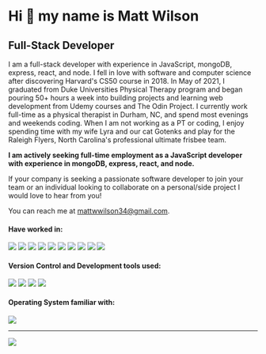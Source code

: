 # Hi 👋 my name is Matt Wilson

## Full-Stack Developer

I am a full-stack developer with experience in JavaScript, mongoDB, express, react, and node. I fell in love with software and computer science after discovering Harvard's CS50 course in 2018. In May of 2021, I graduated from Duke Universities Physical Therapy program and began pouring 50+ hours a week into building projects and learning web development from Udemy courses and The Odin Project. I currently work full-time as a physical therapist in Durham, NC, and spend most evenings and weekends coding. When I am not working as a PT or coding, I enjoy spending time with my wife Lyra and our cat Gotenks and play for the Raleigh Flyers, North Carolina's professional ultimate frisbee team.

**I am actively seeking full-time employment as a JavaScript developer with experience in mongoDB, express, react, and node.**

If your company is seeking a passionate software developer to join your team or an individual looking to collaborate on a personal/side project I would love to hear from you! 

You can reach me at mattwwilson34@gmail.com.

#### Have worked in:
<p>
  <img src="https://img.shields.io/badge/JavaScript-F7DF1E?logo=JavaScript&logoColor=white&style=flat" />
  <img src="https://img.shields.io/badge/MongoDB-47A248?logo=MongoDB&logoColor=white&style=flat" />
  <img src="https://img.shields.io/badge/Express-000000?logo=Express&logoColor=white&style=flat" />
  <img src="https://img.shields.io/badge/React-61DAFB?logo=React&logoColor=white&style=flat" />
  <img src="https://img.shields.io/badge/React Router-CA4245?logo=ReactRouter&logoColor=white&style=flat" />
  <img src="https://img.shields.io/badge/Node.js-339933?logo=Node.js&logoColor=white&style=flat" />
  <img src="https://img.shields.io/badge/HTML5-E34F26?logo=HTML5&logoColor=white&style=flat" />
  <img src="https://img.shields.io/badge/CSS3-1572B6?logo=CSS3&logoColor=white&style=flat" />
  <img src="https://img.shields.io/badge/MySQL-4479A1?logo=MySQL&logoColor=white&style=flat" />
  <img src="https://img.shields.io/badge/Jest-C21325?logo=Jest&logoColor=white&style=flat" />
</p>

#### Version Control and Development tools used:
<p>
  <img src="https://img.shields.io/badge/Git-F05032?logo=Git&logoColor=white&style=flat" />
  <img src="https://img.shields.io/badge/GitHub-181717?logo=GitHub&logoColor=white&style=flat" />
  <img src="https://img.shields.io/badge/Visual Studio Code-007ACC?logo=VisualStudioCode&logoColor=white&style=flat" />
  <img src="https://img.shields.io/badge/iTerm2-000000?logo=iTerm2&logoColor=white&style=flat" />
</p>

#### Operating System familiar with:
<p>
  <img src="https://img.shields.io/badge/macOS-000000?logo=macOS&logoColor=white&style=flat" />
</p>

- - -

<img src="https://github-readme-stats.vercel.app/api?username=mattwwilson34&count_private=true&theme=radical&show_icons=true" />

